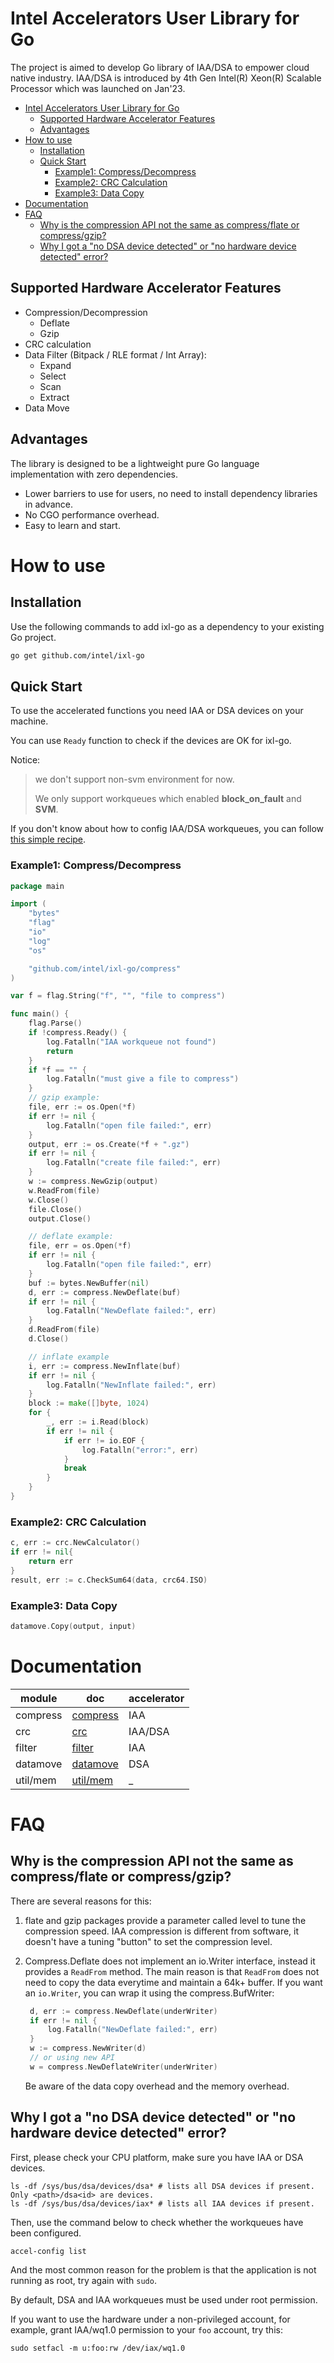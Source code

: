 Intel Accelerators User Library for Go
============================================

The project is aimed to develop Go library of IAA/DSA to empower cloud native industry. IAA/DSA is introduced by 4th Gen Intel(R) Xeon(R) Scalable Processor which was launched on Jan'23.

- [Intel Accelerators User Library for Go](#intel-accelerators-user-library-for-go)
	- [Supported Hardware Accelerator Features](#supported-hardware-accelerator-features)
	- [Advantages](#advantages)
- [How to use](#how-to-use)
	- [Installation](#installation)
	- [Quick Start](#quick-start)
		- [Example1: Compress/Decompress](#example1-compressdecompress)
		- [Example2: CRC Calculation](#example2-crc-calculation)
		- [Example3: Data Copy](#example3-data-copy)
- [Documentation](#documentation)
- [FAQ](#faq)
	- [Why is the compression API not the same as compress/flate or compress/gzip?](#why-is-the-compression-api-not-the-same-as-compressflate-or-compressgzip)
	- [Why I got a "no DSA device detected" or "no hardware device detected" error?](#why-i-got-a-no-dsa-device-detected-or-no-hardware-device-detected-error)

## Supported Hardware Accelerator Features

- Compression/Decompression
  - Deflate
  - Gzip
- CRC calculation
- Data Filter (Bitpack / RLE format / Int Array): 
  - Expand
  - Select
  - Scan
  - Extract
- Data Move

## Advantages

The library is designed to be a lightweight pure Go language implementation with zero dependencies.


- Lower barriers to use for users, no need to install dependency libraries in advance.
- No CGO performance overhead.
- Easy to learn and start.
# How to use

## Installation

Use the following commands to add ixl-go as a dependency to your existing Go project.

```bash
go get github.com/intel/ixl-go
```
## Quick Start

To use the accelerated functions you need IAA or DSA devices on your machine.

You can use `Ready` function to check if the devices are OK for ixl-go. 

Notice: 

> we don't support non-svm environment for now. 
> 
> We only support workqueues which enabled **block_on_fault** and **SVM**.

If you don't know about how to config IAA/DSA workqueues, you can follow [this simple recipe](./enable-iaa.md).

### Example1: Compress/Decompress

```go
package main

import (
	"bytes"
	"flag"
	"io"
	"log"
	"os"

	"github.com/intel/ixl-go/compress"
)

var f = flag.String("f", "", "file to compress")

func main() {
	flag.Parse()
	if !compress.Ready() {
		log.Fatalln("IAA workqueue not found")
		return
	}
	if *f == "" {
		log.Fatalln("must give a file to compress")
	}
	// gzip example:
	file, err := os.Open(*f)
	if err != nil {
		log.Fatalln("open file failed:", err)
	}
	output, err := os.Create(*f + ".gz")
	if err != nil {
		log.Fatalln("create file failed:", err)
	}
	w := compress.NewGzip(output)
	w.ReadFrom(file)
	w.Close()
	file.Close()
	output.Close()

	// deflate example:
	file, err = os.Open(*f)
	if err != nil {
		log.Fatalln("open file failed:", err)
	}
	buf := bytes.NewBuffer(nil)
	d, err := compress.NewDeflate(buf)
	if err != nil {
		log.Fatalln("NewDeflate failed:", err)
	}
	d.ReadFrom(file)
	d.Close()

	// inflate example
	i, err := compress.NewInflate(buf)
	if err != nil {
		log.Fatalln("NewInflate failed:", err)
	}
	block := make([]byte, 1024)
	for {
		_, err := i.Read(block)
		if err != nil {
			if err != io.EOF {
				log.Fatalln("error:", err)
			}
			break
		}
	}
}

```



### Example2: CRC Calculation

```go
c, err := crc.NewCalculator()
if err != nil{
	return err
}
result, err := c.CheckSum64(data, crc64.ISO)
```

### Example3: Data Copy
```go
datamove.Copy(output, input)

```

# Documentation

| module   | doc                           | accelerator | 
| -------- | ----------------------------- | ----------- |
| compress | [compress](./compress/doc.md) | IAA         |
| crc      | [crc](./crc/doc.md)           | IAA/DSA         |
| filter   | [filter](./filter/doc.md)     | IAA         |
| datamove | [datamove](./datamove/doc.md) | DSA         |
| util/mem | [util/mem](./util/mem/doc.md) | _           |

# FAQ
## Why is the compression API not the same as compress/flate or compress/gzip?

There are several reasons for this:

1. flate and gzip packages provide a parameter called level to tune the compression speed. 
   IAA compression is different from software, it doesn't have a tuning "button" to set the compression level.
2. Compress.Deflate does not implement an io.Writer interface, instead it provides a `ReadFrom` method.
   The main reason is that `ReadFrom` does not need to copy the data everytime and maintain a 64k+ buffer. 
   If you want an `io.Writer`, you can wrap it using the compress.BufWriter:

   ```go
    d, err := compress.NewDeflate(underWriter)
	if err != nil {
		log.Fatalln("NewDeflate failed:", err)
	}
	w := compress.NewWriter(d)
	// or using new API
	w = compress.NewDeflateWriter(underWriter)

   ```
   Be aware of the data copy overhead and the memory overhead.

## Why I got a "no DSA device detected" or "no hardware device detected" error?

First, please check your CPU platform, make sure you have IAA or DSA devices.

```shell
ls -df /sys/bus/dsa/devices/dsa* # lists all DSA devices if present. Only <path>/dsa<id> are devices.
ls -df /sys/bus/dsa/devices/iax* # lists all IAA devices if present.
```

Then, use the command below to check whether the workqueues have been configured.

```shell
accel-config list
```

And the most common reason for the problem is that the application is not running as root, try again with `sudo`. 

By default, DSA and IAA workqueues must be used under root permission.

If you want to use the hardware under a non-privileged account, for example, grant IAA/wq1.0 permission to your `foo` account, try this:

```shell
sudo setfacl -m u:foo:rw /dev/iax/wq1.0
```
